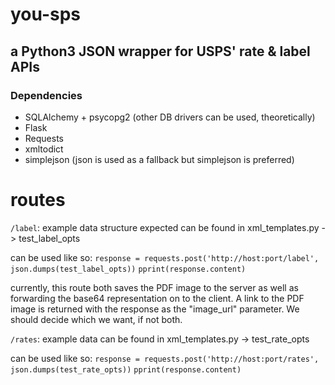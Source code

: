 # you-sps
## a Python3 JSON wrapper for USPS' rate & label APIs

### Dependencies
* SQLAlchemy + psycopg2 (other DB drivers can be used, theoretically)
* Flask 
* Requests 
* xmltodict 
* simplejson (json is used as a fallback but simplejson is preferred)



routes
======
`/label`: example data structure expected can be found in xml_templates.py -> test_label_opts

can be used like so:
`response = requests.post('http://host:port/label', json.dumps(test_label_opts))`
`pprint(response.content)`

currently, this route both saves the PDF image to the server as well as forwarding the base64 representation on to the client.  A link to the PDF image is returned with the response as the "image_url" parameter.
We should decide which we want, if not both.

`/rates`: example data can be found in xml_templates.py -> test_rate_opts

can be used like so:
`response = requests.post('http://host:port/rates', json.dumps(test_rate_opts))`
`pprint(response.content)`
